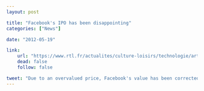 ```yaml
---
layout: post

title: "Facebook's IPO has been disappointing"
categories: ["News"]

date: "2012-05-19"

link:
    url: "https://www.rtl.fr/actualites/culture-loisirs/technologie/article/pourquoi-l-entree-en-bourse-de-facebook-a-t-elle-decu-7748360409"
    dead: false
    follow: false

tweet: "Due to an overvalued price, Facebook's value has been corrected during its first moments at NASDAQ."
---
```

